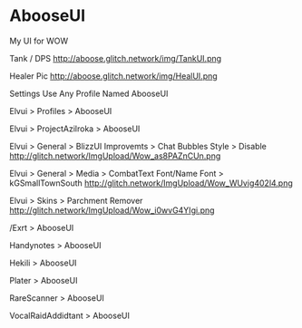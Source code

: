 # AbooseUI
My UI for WOW


Tank / DPS
http://aboose.glitch.network/img/TankUI.png

Healer Pic
http://aboose.glitch.network/img/HealUI.png


Settings
Use Any Profile Named AbooseUI

Elvui > Profiles > AbooseUI

Elvui > ProjectAzilroka > AbooseUI

Elvui > General > BlizzUI Improvemts > Chat Bubbles Style > Disable
http://glitch.network/ImgUpload/Wow_as8PAZnCUn.png

Elvui > General > Media > CombatText Font/Name Font > kGSmallTownSouth
http://glitch.network/ImgUpload/Wow_WUvig402l4.png

Elvui > Skins > Parchment Remover
http://glitch.network/ImgUpload/Wow_i0wvG4YIgi.png


/Exrt > AbooseUI

Handynotes > AbooseUI

Hekili > AbooseUI

Plater > AbooseUI

RareScanner > AbooseUI

VocalRaidAddidtant > AbooseUI

